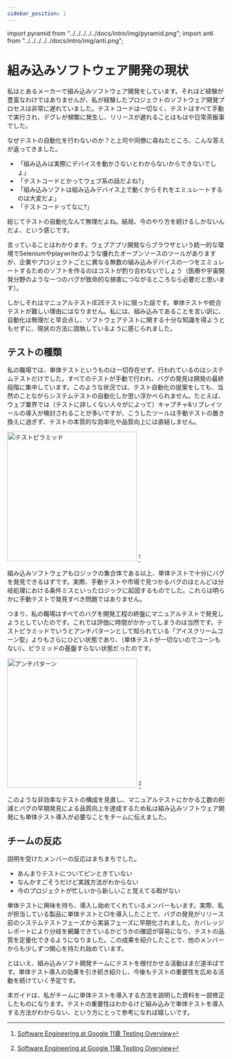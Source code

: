 ```yaml
---
sidebar_position: 1
---
```


import pyramid from "../../../../../docs/intro/img/pyramid.png";
import anti from "../../../../../docs/intro/img/anti.png";

# 組み込みソフトウェア開発の現状

私はとあるメーカーで組み込みソフトウェア開発をしています。それほど経験が豊富なわけではありませんが、私が経験したプロジェクトのソフトウェア開発プロセスは非常に遅れていました。テストコードは一切なく、テストはすべて手動で実行され、デグレが頻繁に発生し、リリースが遅れることはもはや日常茶飯事でした。

なぜテストの自動化を行わないのか？と上司や同僚に尋ねたところ、こんな答えが返ってきました。

- 「組み込みは実際にデバイスを動かさないとわからないからできないでしょ」
- 「テストコードとかってウェブ系の話だよね?」
- 「組み込みソフトは組み込みデバイス上で動くからそれをエミュレートするのは大変だよ」
- 「テストコードってなに?」

総じてテストの自動化なんて無理だよね。結局、今のやり方を続けるしかないんだよ、という感じです。

言っていることはわかります。ウェブアプリ開発ならブラウザという統一的な環境でSeleniumやplaywriteのような優れたオープンソースのツールがありますが、企業やプロジェクトごとに異なる無数の組み込みデバイスの一つをエミュレートするためのソフトを作るのはコストが釣り合わないでしょう（医療や宇宙開発分野のような一つのバグが致命的な損害につながるところなら必要だと思います）。

しかしそれはマニュアルテスト(E2Eテスト)に限った話です。単体テストや統合テストが難しい理由にはなりません。私には、組み込みであることを言い訳に、自動化は無理だと早合点し、ソフトウェアテストに関する十分な知識を得ようともせずに、現状の方法に固執しているように感じられました。

## テストの種類

私の職場では、単体テストというものは一切存在せず、行われているのはシステムテストだけでした。すべてのテストが手動で行われ、バグの発見は開発の最終段階に集中しています。このような状況では、テスト自動化の提案をしても、当然のことながらシステムテストの自動化しか思い浮かべられません。たとえば、ウェブ業界では（テストに詳しくない人々がによって）キャプチャ&リプレイツールの導入が検討されることが多いですが、こうしたツールは手動テストの置き換えに過ぎず、テストの本質的な効率化や品質向上には直結しません。

<img src={pyramid} alt="テストピラミッド" width="300" /> [^1]

組み込みソフトウェアもロジックの集合体である以上、単体テストで十分にバグを発見できるはずです。実際、手動テストや市場で見つかるバグのほとんどは分岐処理における条件ミスといったロジックに起因するものでした。これらは明らかに手動テストで発見すべき問題ではありません。

つまり、私の職場はすべてのバグを開発工程の終盤にマニュアルテストで発見しようとしていたのです。これでは評価に時間がかかってしまうのは当然です。テストピラミッドでいうとアンチパターンとして知られている「アイスクリームコーン型」よりもさらにひどい状態であり、（単体テストが一切ないのでコーンもない）。ピラミッドの基盤すらない状態だったのです。

<img src={anti} alt="アンチパターン" width="300" /> [^1]

このような非効率なテストの構成を見直し、マニュアルテストにかかる工数の削減とバグの早期発見による品質向上を達成するため私は組み込みソフトウェア開発にも単体テスト導入が必要なことをチームに伝えました。

## チームの反応

説明を受けたメンバーの反応はまちまちでした。

- あんまりテストについてピンときていない
- なんかすごそうだけど実践方法がわからない
- 今のプロジェクトが忙しいから新しいこと覚えてる暇がない

単体テストに興味を持ち、導入し始めてくれているメンバーもいます。実際、私が担当している製品に単体テストとCIを導入したことで、バグの発見がリリース前のシステムテストフェーズから実装フェーズに早期化されました。カバレッジレポートにより分岐を網羅できているかどうかの確認が容易になり、テストの品質を定量化できるようになりました。この成果を紹介したことで、他のメンバーからも少しずつ関心を持たれ始めています。

とはいえ、組み込みソフト開発チームにテストを根付かせる活動はまだ道半ばです。単体テスト導入の効果を引き続き紹介し、今後もテストの重要性を広める活動を続けていく予定です。

本ガイドは、私がチームに単体テストを導入する方法を説明した資料を一部修正したものになります。テストの重要性はわかるけど組み込みで単体テストを導入する方法がわからない、という方にとって参考になれば嬉しいです。

[^1]: [Software Engineering at Google 11章 Testing Overview](https://abseil.io/resources/swe-book/html/ch11.html)
